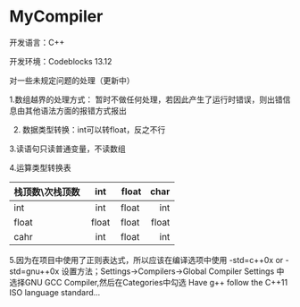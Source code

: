 # MyCompiler
开发语言：C++

开发环境：Codeblocks 13.12


对一些未规定问题的处理（更新中）

1.数组越界的处理方式： 暂时不做任何处理，若因此产生了运行时错误，则出错信息由其他语法方面的报错方式报出


2. 数据类型转换：int可以转float，反之不行

3.读语句只读普通变量，不读数组

4.运算类型转换表

| 栈顶数\次栈顶数  | int  |  float | char |
| - | :-: | :-: | -: |
| int | int  |  float  | int |
| float | float  | float  | float |
| cahr | int | float  | int |
		
5.因为在项目中使用了正则表达式，所以应该在编译选项中使用
-std=c++0x or -std=gnu++0x
设置方法；Settings->Compilers->Global Compiler Settings
中选择GNU GCC Compiler,然后在Categories中勾选
Have g++ follow the C++11 ISO language standard...

